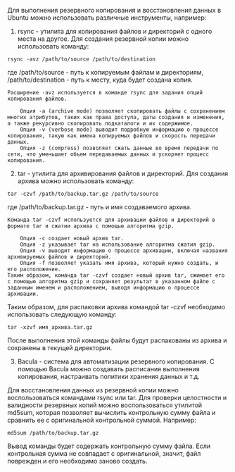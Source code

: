 Для выполнения резервного копирования и восстановления данных в Ubuntu можно использовать различные инструменты, например:

1. rsync - утилита для копирования файлов и директорий с одного места на другое. Для создания резервной копии можно использовать команду:

```
rsync -avz /path/to/source /path/to/destination
```

где /path/to/source - путь к копируемым файлам и директориям, /path/to/destination - путь к месту, куда будет создана копия.
```
Расширение -avz используется в команде rsync для задания опций копирования файлов.

    Опция -a (archive mode) позволяет скопировать файлы с сохранением многих атрибутов, таких как права доступа, даты создания и изменения, а также рекурсивно скопировать подкаталоги и их содержимое.
    Опция -v (verbose mode) выводит подробную информацию о процессе копирования, такую как имена копируемых файлов и скорость передачи данных.
    Опция -z (compress) позволяет сжать данные во время передачи по сети, что уменьшает объем передаваемых данных и ускоряет процесс копирования.
```


2. tar - утилита для архивирования файлов и директорий. Для создания архива можно использовать команду:

```
tar -czvf /path/to/backup.tar.gz /path/to/source
```

где /path/to/backup.tar.gz - путь и имя создаваемого архива.

```
Команда tar -czvf используется для архивации файлов и директорий в формате tar и сжатии архива с помощью алгоритма gzip.

    Опция -c создает новый архив tar.
    Опция -z указывает tar на использование алгоритма сжатия gzip.
    Опция -v выводит информацию о процессе архивации, включая названия архивируемых файлов и директорий.
    Опция -f позволяет указать имя архива, который нужно создать, и его расположение.
Таким образом, команда tar -czvf создает новый архив tar, сжимает его с помощью алгоритма gzip и сохраняет результат в указанном файле с заданным именем и расположением, выводя информацию о процессе архивации.
```

Таким образом, для распаковки архива командой tar -czvf необходимо использовать следующую команду:
```
tar -xzvf имя_архива.tar.gz
```
После выполнения этой команды файлы будут распакованы из архива и сохранены в текущей директории.

3. Bacula - система для автоматизации резервного копирования. С помощью Bacula можно создавать расписания выполнения копирования, настраивать политики хранения данных и т.д.

Для восстановления данных из резервной копии можно воспользоваться командами rsync или tar. Для проверки целостности и валидности резервных копий можно воспользоваться утилитой md5sum, которая позволяет вычислить контрольную сумму файла и сравнить ее с оригинальной контрольной суммой. Например:

```
md5sum /path/to/backup.tar.gz
```


Вывод команды будет содержать контрольную сумму файла. Если контрольная сумма не совпадает с оригинальной, значит, файл поврежден и его необходимо заново создать.